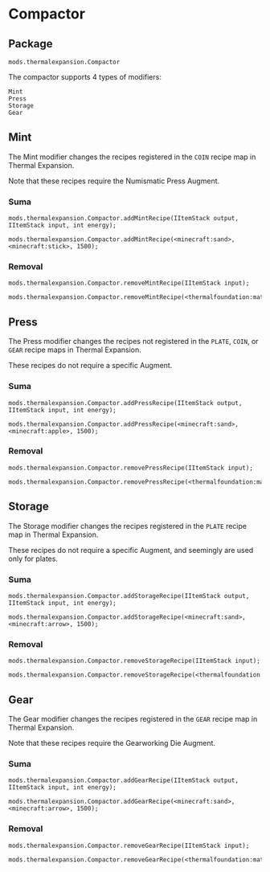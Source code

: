 # Compactor

## Package

`mods.thermalexpansion.Compactor`

The compactor supports 4 types of modifiers:

    Mint
    Press
    Storage
    Gear
    

## Mint

The Mint modifier changes the recipes registered in the `COIN` recipe map in Thermal Expansion.

Note that these recipes require the Numismatic Press Augment.

### Suma

```zenscript
mods.thermalexpansion.Compactor.addMintRecipe(IItemStack output, IItemStack input, int energy);

mods.thermalexpansion.Compactor.addMintRecipe(<minecraft:sand>, <minecraft:stick>, 1500);
```

### Removal

```zenscript
mods.thermalexpansion.Compactor.removeMintRecipe(IItemStack input);

mods.thermalexpansion.Compactor.removeMintRecipe(<thermalfoundation:material:167>);
```

## Press

The Press modifier changes the recipes not registered in the `PLATE`, `COIN`, or `GEAR` recipe maps in Thermal Expansion.

These recipes do not require a specific Augment.

### Suma

```zenscript
mods.thermalexpansion.Compactor.addPressRecipe(IItemStack output, IItemStack input, int energy);

mods.thermalexpansion.Compactor.addPressRecipe(<minecraft:sand>, <minecraft:apple>, 1500);
```

### Removal

```zenscript
mods.thermalexpansion.Compactor.removePressRecipe(IItemStack input);

mods.thermalexpansion.Compactor.removePressRecipe(<thermalfoundation:material:167>);
```

## Storage

The Storage modifier changes the recipes registered in the `PLATE` recipe map in Thermal Expansion.

These recipes do not require a specific Augment, and seemingly are used only for plates.

### Suma

```zenscript
mods.thermalexpansion.Compactor.addStorageRecipe(IItemStack output, IItemStack input, int energy);

mods.thermalexpansion.Compactor.addStorageRecipe(<minecraft:sand>, <minecraft:arrow>, 1500);
```

### Removal

```zenscript
mods.thermalexpansion.Compactor.removeStorageRecipe(IItemStack input);

mods.thermalexpansion.Compactor.removeStorageRecipe(<thermalfoundation:material:167>);
```

## Gear

The Gear modifier changes the recipes registered in the `GEAR` recipe map in Thermal Expansion.

Note that these recipes require the Gearworking Die Augment.

### Suma

```zenscript
mods.thermalexpansion.Compactor.addGearRecipe(IItemStack output, IItemStack input, int energy);

mods.thermalexpansion.Compactor.addGearRecipe(<minecraft:sand>, <minecraft:arrow>, 1500);
```

### Removal

```zenscript
mods.thermalexpansion.Compactor.removeGearRecipe(IItemStack input);

mods.thermalexpansion.Compactor.removeGearRecipe(<thermalfoundation:material:167>);
```